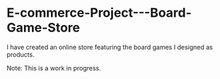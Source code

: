 # E-commerce-Project---Board-Game-Store
I have created an online store featuring the board games I designed as products.

Note: This is a work in progress.
